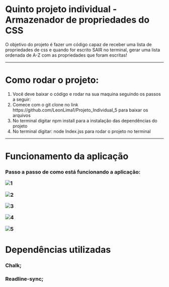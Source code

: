 # Quinto projeto individual - Armazenador de propriedades do CSS

O objetivo do projeto é fazer um código capaz de receber uma lista de propriedades de css e quando for escrito SAIR no terminal, gerar uma lista ordenada de A-Z com as propriedades que foram escritas!

<hr>

# Como rodar o projeto:
<ol>
<li> Você deve baixar o código e rodar na sua maquina seguindo os passos a seguir:
<li> Comece com o git clone no link https://github.com/LeonLima1/Projeto_Individual_5  para baixar os arquivos
<li> No terminal digitar npm install para a instalação das dependências do projeto
<li> No terminal digitar: node Index.jss para rodar o projeto no terminal
</ol>

<hr>

# Funcionamento da aplicação
<h3>Passo a passo de como está funcionando a aplicação: 

![1](https://user-images.githubusercontent.com/112709989/216720888-4f4e1de3-b3dd-4a8b-8fa2-3197336baa76.png)

![2](https://user-images.githubusercontent.com/112709989/216720899-10078926-40b7-4bf4-ad92-6f347fdbb540.png)

![3](https://user-images.githubusercontent.com/112709989/216720913-69cd5d0f-7767-4c19-8550-8037eeeaf218.png)

 ![4](https://user-images.githubusercontent.com/112709989/216720930-18dc576e-1dc4-4383-8bc2-b400df4aa4e0.png)

 ![5](https://user-images.githubusercontent.com/112709989/216720975-0ea162e7-223d-40b3-b6f6-f971a27dc275.png)


# Dependências utilizadas

 <h3>Chalk;
  
 <h3>Readline-sync;
